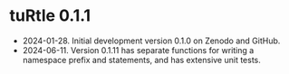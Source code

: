 # tuRtle 0.1.1

* 2024-01-28. Initial development version 0.1.0 on Zenodo and GitHub.
* 2024-06-11. Version 0.1.11 has separate functions for writing a namespace prefix and statements, and has extensive unit tests.